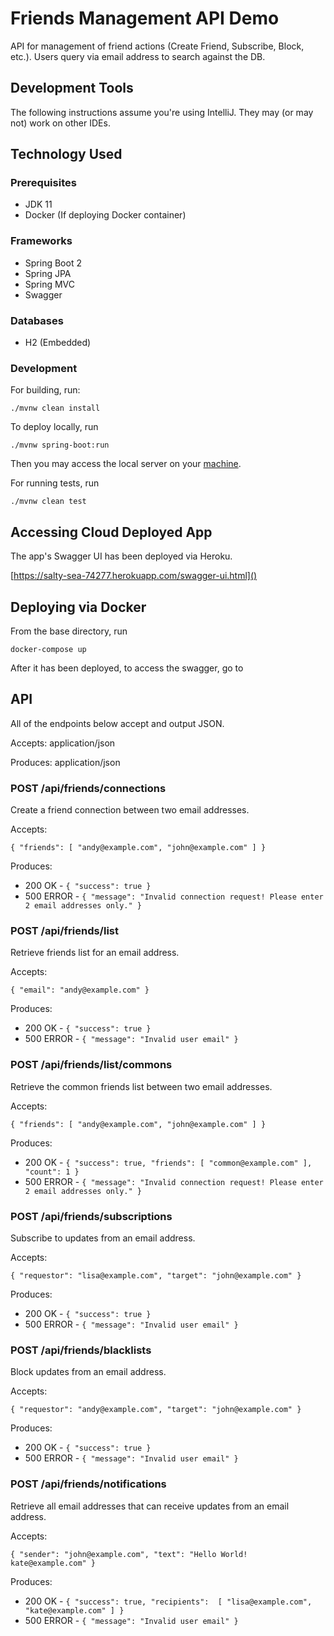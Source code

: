 # Friends Management API Demo

API for management of friend actions (Create Friend, Subscribe, Block, etc.). Users query via email address to search against the DB.

## Development Tools

The following instructions assume you're using IntelliJ. They may (or may not) work on other IDEs.

## Technology Used

### Prerequisites

* JDK 11
* Docker (If deploying Docker container)

### Frameworks

* Spring Boot 2
* Spring JPA
* Spring MVC
* Swagger

### Databases

* H2 (Embedded)

### Development

For building, run:

``./mvnw clean install``

To deploy locally, run

``./mvnw spring-boot:run``

Then you may access the local server on your [machine](http://localhost:8080/swagger-ui.html).

For running tests, run

``./mvnw clean test``


## Accessing Cloud Deployed App

The app's Swagger UI has been deployed via Heroku.

[https://salty-sea-74277.herokuapp.com/swagger-ui.html]()

## Deploying via Docker

From the base directory, run

``docker-compose up``

After it has been deployed, to access the swagger, go to

[test]: http://localhost:8080/swagger-ui.html

## API
All of the endpoints below accept and output JSON.

Accepts: application/json

Produces: application/json

### POST /api/friends/connections

Create a friend connection between two email addresses.

Accepts:

``{
    "friends":
       [
          "andy@example.com",
          "john@example.com"
       ]
}``

Produces:

* 200 OK - `{ "success": true }`
* 500 ERROR - `{ "message": "Invalid connection request! Please enter 2 email addresses only." }`

### POST /api/friends/list

Retrieve friends list for an email address.

Accepts:

``{ "email": "andy@example.com" }``

Produces:

* 200 OK - `{ "success": true }`
* 500 ERROR - `{ "message": "Invalid user email" }`


### POST /api/friends/list/commons

Retrieve the common friends list between two email addresses.

Accepts:

``{
    "friends":
       [
          "andy@example.com",
          "john@example.com"
       ]
}``

Produces:

* 200 OK - `{ "success": true, "friends": [ "common@example.com" ], "count": 1 }`
* 500 ERROR - `{ "message": "Invalid connection request! Please enter 2 email addresses only." }`

### POST /api/friends/subscriptions

Subscribe to updates from an email address.

Accepts:

``{ "requestor": "lisa@example.com", "target": "john@example.com" }``

Produces:

* 200 OK - `{ "success": true }`
* 500 ERROR - `{ "message": "Invalid user email" }`

### POST /api/friends/blacklists

Block updates from an email address.

Accepts:

``{ "requestor": "andy@example.com", "target": "john@example.com" }``

Produces:

* 200 OK - `{ "success": true }`
* 500 ERROR - `{ "message": "Invalid user email" }`

### POST /api/friends/notifications

Retrieve all email addresses that can receive updates from an email address.

Accepts:

``{
   "sender": "john@example.com",
   "text": "Hello World! kate@example.com"
}``

Produces:

* 200 OK - `{
 "success": true,
 "recipients": 
 [
   "lisa@example.com",
   "kate@example.com"
 ]
 }`
* 500 ERROR - `{ "message": "Invalid user email" }`


